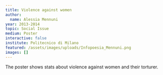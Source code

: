 ```yaml
---
title: Violence against women
author:
  name: Alessia Mennuni
year: 2013-2014
topic: Social Issue
medium: Poster
interactive: false
institute: Politecnico di Milano
featured: /assets/images/uploads/Infopoesia_Mennuni.png
images: []
---
```

The poster shows stats about violence against women and their torturer.
